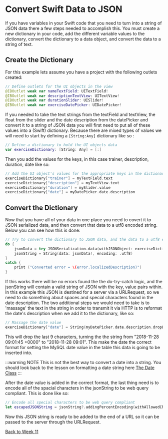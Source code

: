 # Convert Swift Data to JSON

If you have variables in your Swift code that you need to turn into a string of JSON data there a few steps needed to accomplish this.  You must create a new dictionary in your code, add the different variable values to the dictionary, convert the dictionary to a data object, and convert the data to a string of text.

## Create the Dictionary

For this example lets assume you have a project with the following outlets created:

```swift
// Define outlets for the UI objects in the view
@IBOutlet weak var nameTextField: UITextField!
@IBOutlet weak var descriptionTextView: UITextView!
@IBOutlet weak var durationSlider: UISlider!
@IBOutlet weak var exerciseDatePicker: UIDatePicker!
```

If you needed to take the text strings from the textField and textView, the float from the slider and the date description from the datePicker and convert it to a string of JSON data you will first need to put all of these values into a (Swift) dictionary.  Because there are mixed types of values we will need to start by defining a `[String:Any]` dictionary like so :

```swift
// Define a dictionary to hold the UI objects data
var exerciseDictionary: [String: Any] = [:]
```

Then you add the values for the keys, in this case trainer, description, duration, date like so:

```swift
// Add the UI object's values for the appropriate keys in the dictionary
exerciseDictionary["trainer"] = myTextField.text
exerciseDictionary["description"] = myTextView.text
exerciseDictionary["duration"] = mySlider.value
exerciseDictionary["date"] = myDatePicker.date.description
```

## Convert the Dictionary

Now that you have all of your data in one place you need to covert it to JSON serialized data, and then convert that data to a utf8 encoded string.  Below you can see how this is done:

```swift
// Try to convert the dictionary to JSON data, and the data to a utf8 encoded string
do {
    jsonData = try JSONSerialization.data(withJSONObject: exerciseDictionary, options: [])
    jsonString = String(data: jsonData!, encoding: .utf8)
}
catch {
    print ("Converted error = \(error.localizedDescription)")
}
```

If this works there will be no errors found the the do-try-catch logic, and the jsonString will contain a valid string of JSON with the key, value pairs within.  In this example this JSON is destined for a server via a URLRequest, so we need to do something about spaces and special characters found in the date description.  The two additional steps we would need to take is to 'massage' the text in the string in order to transmit it via HTTP is to reformat the date's description when we add it to the dictionary, like so:

```swift
// Massage the date value
exerciseDictionary["date"] = String(myDatePicker.date.description.dropLast(9)) 
```

This will drop the last 9 characters, turning the the string from "2018-11-28 09:01:45 +0000" to "2018-11-28 09:01".  This make the date the correct format for setting the MySQL date value in the table this data is going to be inserted into.

:::warning NOTE
This is not the best way to convert a date into a string.  You should look back to the lesson on formatting a date string here [The Date Class](/modules/week7/date-class.md)
:::

After the date value is added in the correct format, the last thing need is to encode all of the spacial characters in the jsonString to be web query compliant.  This is done like so:

```swift
// Encode all special characters to be web query compliant
let escapedJSONString = jsonString?.addingPercentEncoding(withAllowedCharacters: .urlQueryAllowed)
```

Now this JSON string is ready to be added to the end of a URL so it can be passed to the server through the URLRequest.

[Back to Week 11](./index.md#during-class)